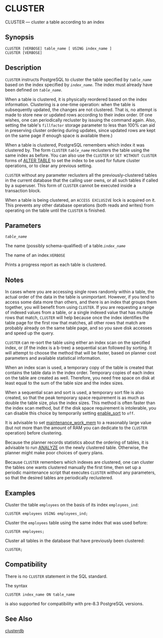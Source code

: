 # CLUSTER

CLUSTER — cluster a table according to an index

## Synopsis

```text
CLUSTER [VERBOSE] table_name [ USING index_name ]
CLUSTER [VERBOSE]
```

## Description

`CLUSTER` instructs PostgreSQL to cluster the table specified by _`table_name`_ based on the index specified by _`index_name`_. The index must already have been defined on _`table_name`_.

When a table is clustered, it is physically reordered based on the index information. Clustering is a one-time operation: when the table is subsequently updated, the changes are not clustered. That is, no attempt is made to store new or updated rows according to their index order. \(If one wishes, one can periodically recluster by issuing the command again. Also, setting the table's `fillfactor` storage parameter to less than 100% can aid in preserving cluster ordering during updates, since updated rows are kept on the same page if enough space is available there.\)

When a table is clustered, PostgreSQL remembers which index it was clustered by. The form `CLUSTER` _`table_name`_ reclusters the table using the same index as before. You can also use the `CLUSTER` or `SET WITHOUT CLUSTER` forms of [ALTER TABLE](https://www.postgresql.org/docs/10/static/sql-altertable.html) to set the index to be used for future cluster operations, or to clear any previous setting.

`CLUSTER` without any parameter reclusters all the previously-clustered tables in the current database that the calling user owns, or all such tables if called by a superuser. This form of `CLUSTER` cannot be executed inside a transaction block.

When a table is being clustered, an `ACCESS EXCLUSIVE` lock is acquired on it. This prevents any other database operations \(both reads and writes\) from operating on the table until the `CLUSTER` is finished.

## Parameters

_`table_name`_

The name \(possibly schema-qualified\) of a table._`index_name`_

The name of an index.`VERBOSE`

Prints a progress report as each table is clustered.

## Notes

In cases where you are accessing single rows randomly within a table, the actual order of the data in the table is unimportant. However, if you tend to access some data more than others, and there is an index that groups them together, you will benefit from using `CLUSTER`. If you are requesting a range of indexed values from a table, or a single indexed value that has multiple rows that match, `CLUSTER` will help because once the index identifies the table page for the first row that matches, all other rows that match are probably already on the same table page, and so you save disk accesses and speed up the query.

`CLUSTER` can re-sort the table using either an index scan on the specified index, or \(if the index is a b-tree\) a sequential scan followed by sorting. It will attempt to choose the method that will be faster, based on planner cost parameters and available statistical information.

When an index scan is used, a temporary copy of the table is created that contains the table data in the index order. Temporary copies of each index on the table are created as well. Therefore, you need free space on disk at least equal to the sum of the table size and the index sizes.

When a sequential scan and sort is used, a temporary sort file is also created, so that the peak temporary space requirement is as much as double the table size, plus the index sizes. This method is often faster than the index scan method, but if the disk space requirement is intolerable, you can disable this choice by temporarily setting [enable\_sort](https://www.postgresql.org/docs/10/static/runtime-config-query.html#GUC-ENABLE-SORT) to `off`.

It is advisable to set [maintenance\_work\_mem](https://www.postgresql.org/docs/10/static/runtime-config-resource.html#GUC-MAINTENANCE-WORK-MEM) to a reasonably large value \(but not more than the amount of RAM you can dedicate to the `CLUSTER` operation\) before clustering.

Because the planner records statistics about the ordering of tables, it is advisable to run [ANALYZE](https://www.postgresql.org/docs/10/static/sql-analyze.html) on the newly clustered table. Otherwise, the planner might make poor choices of query plans.

Because `CLUSTER` remembers which indexes are clustered, one can cluster the tables one wants clustered manually the first time, then set up a periodic maintenance script that executes `CLUSTER` without any parameters, so that the desired tables are periodically reclustered.

## Examples

Cluster the table `employees` on the basis of its index `employees_ind`:

```text
CLUSTER employees USING employees_ind;
```

Cluster the `employees` table using the same index that was used before:

```text
CLUSTER employees;
```

Cluster all tables in the database that have previously been clustered:

```text
CLUSTER;
```

## Compatibility

There is no `CLUSTER` statement in the SQL standard.

The syntax

```text
CLUSTER index_name ON table_name
```

is also supported for compatibility with pre-8.3 PostgreSQL versions.

## See Also

[clusterdb](https://www.postgresql.org/docs/10/static/app-clusterdb.html)

